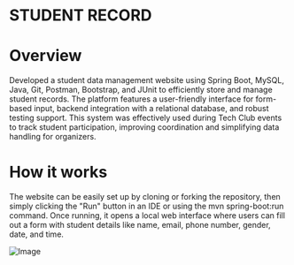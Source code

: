 
# STUDENT RECORD

# Overview

Developed a student data management website using Spring Boot, MySQL, Java, Git, Postman, Bootstrap, and JUnit to efficiently store and manage student records. The platform features a user-friendly interface for form-based input, backend integration with a relational database, and robust testing support. This system was effectively used during Tech Club events to track student participation, improving coordination and simplifying data handling for organizers. 

# How it works 

The website can be easily set up by cloning or forking the repository, then simply clicking the "Run" button in an IDE or using the mvn spring-boot:run command. Once running, it opens a local web interface where users can fill out a form with student details like name, email, phone number, gender, date, and time.  

![Image](https://github.com/user-attachments/assets/5d64c150-c5c5-4377-82e0-3c3b7aeeedfd)
